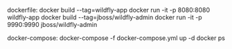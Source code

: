 dockerfile:
    docker build --tag=wildfly-app
    docker run -it -p 8080:8080 wildfly-app
    docker build --tag=jboss/wildfly-admin
    docker run -it -p 9990:9990 jboss/wildfly-admin

docker-compose:
    docker-compose -f docker-compose.yml up -d
    docker ps
